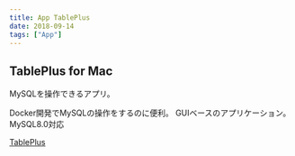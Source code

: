 ```yaml
---
title: App TablePlus
date: 2018-09-14
tags: ["App"]
---
```


## TablePlus for Mac
MySQLを操作できるアプリ。
<!--more-->
Docker開発でMySQLの操作をするのに便利。
GUIベースのアプリケーション。
MySQL8.0対応

[TablePlus](https://tableplus.io/)
